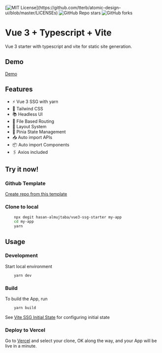 [![MIT License](https://img.shields.io/apm/l/atomic-design-ui.svg?)](https://github.com/tterb/atomic-design-ui/blob/master/LICENSEs)
![GitHub Repo stars](https://img.shields.io/github/stars/hasan-almujtaba/vue3-ssg-starter)
![GitHub forks](https://img.shields.io/github/forks/hasan-almujtaba/vue3-ssg-starter)
# Vue 3 + Typescript + Vite

Vue 3 starter with typescript and vite for static site generation.


## Demo

[Demo](https://vue3-ssg-starter.vercel.app/)


## Features

- ⚡️ Vue 3 SSG with yarn
- 🎨 Tailwind CSS
- 📚 Headless UI
- 📁 File Based Routing
- 📑 Layout System
- 🍍 Pinia State Management
- 📥 Auto import APIs
- 📦 Auto import Components
- 🖇️ Axios included


## Try it now!

### Github Template

[Create repo from this template](https://github.com/hasan-almujtaba/vue3-ssg-starter/generate)

### Clone to local

```bash
    npx degit hasan-almujtaba/vue3-ssg-starter my-app
    cd my-app
    yarn
```
    
## Usage

### Development

Start local environment
```bash
    yarn dev
```

### Build

To build the App, run
```bash
    yarn build
```

See [Vite SSG Initial State](https://github.com/antfu/vite-ssg#initial-state) for configuring initial state

### Deploy to Vercel

Go to [Vercel](https://vercel.com/new) and select your clone, OK along the way, and your App will be live in a minute.

